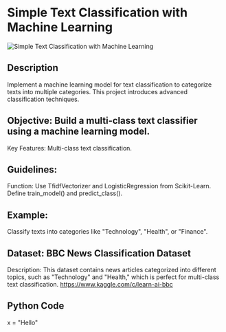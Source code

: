 # Simple Text Classification with Machine Learning

![Simple Text Classification with Machine Learning](https://github.com/anaccashian/PyClub/blob/main/Images/Machine.webp)

## Description
Implement a machine learning model for text classification to categorize texts into multiple categories. This project introduces advanced classification techniques.

## Objective: Build a multi-class text classifier using a machine learning model.
Key Features: Multi-class text classification.

##  Guidelines:
Function: Use TfidfVectorizer and LogisticRegression from Scikit-Learn. Define train_model() and predict_class().

## Example: 
Classify texts into categories like "Technology", "Health", or "Finance".

## Dataset: BBC News Classification Dataset
Description: This dataset contains news articles categorized into different topics, such as "Technology" and "Health," which is perfect for multi-class text classification.
https://www.kaggle.com/c/learn-ai-bbc

## Python Code
x = "Hello"
